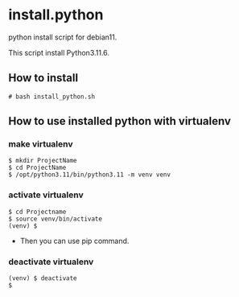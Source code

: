 install.python
==============

python install script for debian11.

This script install Python3.11.6.


How to install
--------------

	# bash install_python.sh


How to use installed python with virtualenv
-------------------------------------------

### make virtualenv

	$ mkdir ProjectName
	$ cd ProjectName
	$ /opt/python3.11/bin/python3.11 -m venv venv

### activate virtualenv

	$ cd Projectname
	$ source venv/bin/activate
	(venv) $

- Then you can use pip command.

### deactivate virtualenv

	(venv) $ deactivate
	$
